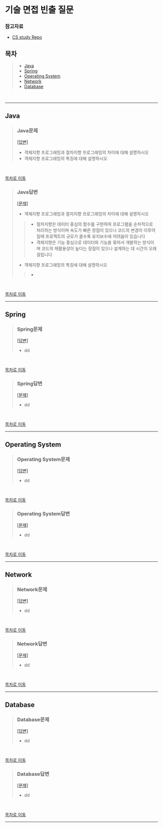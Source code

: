 # **기술 면접 빈출 질문**

### 참고자료

- [CS study Repo](https://github.com/SSAFY-CS-STUDY/Tech_interview)

## 목차
>- [Java](#java)
>- [Spring](#spring)
>- [Operating System](#operating-system)
>- [Network](#network)
>- [Database](#database)


<br>

---

## Java

>### Java문제
>[[답변]](#java답변)
>- 객체지향 프로그래밍과 절차지향 프로그래밍의 차이에 대해 설명하시오
>- 객체지향 프로그래밍의 특징에 대해 설명하시오

<br>

[목차로 이동](#목차)

>### Java답변
>[[문제]](#java문제)
>- 객체지향 프로그래밍과 절차지향 프로그래밍의 차이에 대해 설명하시오
>>- 절차지향은 데이터 중심의 함수를 구현하여 프로그램을 순차적으로 처리하는 방식이며 속도가 빠른 장점이 있으나 코드의 변경이 이루어질때 프로젝트의 규모가 클수록 유지보수에 어려움이 있습니다
>>- 객체지향은 기능 중심으로 데이터와 기능을 묶어서 개발하는 방식이며 코드의 재활용성이 높다는 장점이 있으나 설계하는 데 시간이 오래걸립니다
>- 객체지향 프로그래밍의 특징에 대해 설명하시오
>>- 

<br>

[목차로 이동](#목차)

---

## Spring

>### Spring문제
>[[답변]](#java답변)
>- dd

<br>

[목차로 이동](#목차)

>### Spring답변
>[[문제]](#java문제)
>- dd

<br>

[목차로 이동](#목차)

---

## Operating System

>### Operating System문제
>[[답변]](#operating-system답변)
>- dd

<br>

[목차로 이동](#목차)

>### Operating System답변
>[[문제]](#operating-system문제)
>- dd

<br>

[목차로 이동](#목차)

---

## Network

>### Network문제
>[[답변]](#network답변)
>- dd

<br>

[목차로 이동](#목차)

>### Network답변
>[[문제]](#network문제)
>- dd

<br>

[목차로 이동](#목차)

---

## Database

>### Database문제
>[[답변]](#database답변)
>- dd

<br>

[목차로 이동](#목차)

>### Database답변
>[[문제]](#database문제)
>- dd

<br>

[목차로 이동](#목차)

---